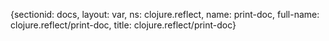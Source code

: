 {sectionid: docs, layout: var, ns: clojure.reflect, name: print-doc, full-name: clojure.reflect/print-doc,
  title: clojure.reflect/print-doc}
